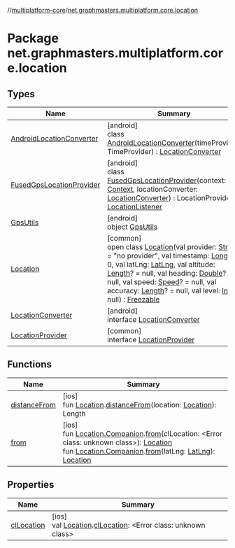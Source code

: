 //[multiplatform-core](../../index.md)/[net.graphmasters.multiplatform.core.location](index.md)

# Package net.graphmasters.multiplatform.core.location

## Types

| Name | Summary |
|---|---|
| [AndroidLocationConverter](-android-location-converter/index.md) | [android]<br>class [AndroidLocationConverter](-android-location-converter/index.md)(timeProvider: TimeProvider) : [LocationConverter](-location-converter/index.md) |
| [FusedGpsLocationProvider](-fused-gps-location-provider/index.md) | [android]<br>class [FusedGpsLocationProvider](-fused-gps-location-provider/index.md)(context: [Context](https://developer.android.com/reference/kotlin/android/content/Context.html), locationConverter: [LocationConverter](-location-converter/index.md)) : LocationProvider, [LocationListener](https://developer.android.com/reference/kotlin/android/location/LocationListener.html) |
| [GpsUtils](-gps-utils/index.md) | [android]<br>object [GpsUtils](-gps-utils/index.md) |
| [Location](-location/index.md) | [common]<br>open class [Location](-location/index.md)(val provider: [String](https://kotlinlang.org/api/latest/jvm/stdlib/kotlin/-string/index.html) = &quot;no provider&quot;, val timestamp: [Long](https://kotlinlang.org/api/latest/jvm/stdlib/kotlin/-long/index.html) = 0, val latLng: [LatLng](../net.graphmasters.multiplatform.core.model/-lat-lng/index.md), val altitude: [Length](../net.graphmasters.multiplatform.core.units/-length/index.md)? = null, val heading: [Double](https://kotlinlang.org/api/latest/jvm/stdlib/kotlin/-double/index.html)? = null, val speed: [Speed](../net.graphmasters.multiplatform.core.units/-speed/index.md)? = null, val accuracy: [Length](../net.graphmasters.multiplatform.core.units/-length/index.md)? = null, val level: [Int](https://kotlinlang.org/api/latest/jvm/stdlib/kotlin/-int/index.html)? = null) : [Freezable](../net.graphmasters.multiplatform.core/-freezable/index.md) |
| [LocationConverter](-location-converter/index.md) | [android]<br>interface [LocationConverter](-location-converter/index.md) |
| [LocationProvider](-location-provider/index.md) | [common]<br>interface [LocationProvider](-location-provider/index.md) |

## Functions

| Name | Summary |
|---|---|
| [distanceFrom](distance-from.md) | [ios]<br>fun [Location](-location/index.md#-975294955%2FExtensions%2F-183831061).[distanceFrom](distance-from.md)(location: [Location](-location/index.md#-975294955%2FExtensions%2F-183831061)): Length |
| [from](from.md) | [ios]<br>fun [Location.Companion](-location/-companion/index.md#-98438057%2FExtensions%2F-183831061).[from](from.md)(clLocation: &lt;Error class: unknown class&gt;): [Location](-location/index.md#-975294955%2FExtensions%2F-183831061)<br>fun [Location.Companion](-location/-companion/index.md#-98438057%2FExtensions%2F-183831061).[from](from.md)(latLng: [LatLng](../net.graphmasters.multiplatform.core.model/-lat-lng/index.md#94959378%2FExtensions%2F-183831061)): [Location](-location/index.md#-975294955%2FExtensions%2F-183831061) |

## Properties

| Name | Summary |
|---|---|
| [clLocation](cl-location.md) | [ios]<br>val [Location](-location/index.md#-975294955%2FExtensions%2F-183831061).[clLocation](cl-location.md): &lt;Error class: unknown class&gt; |
